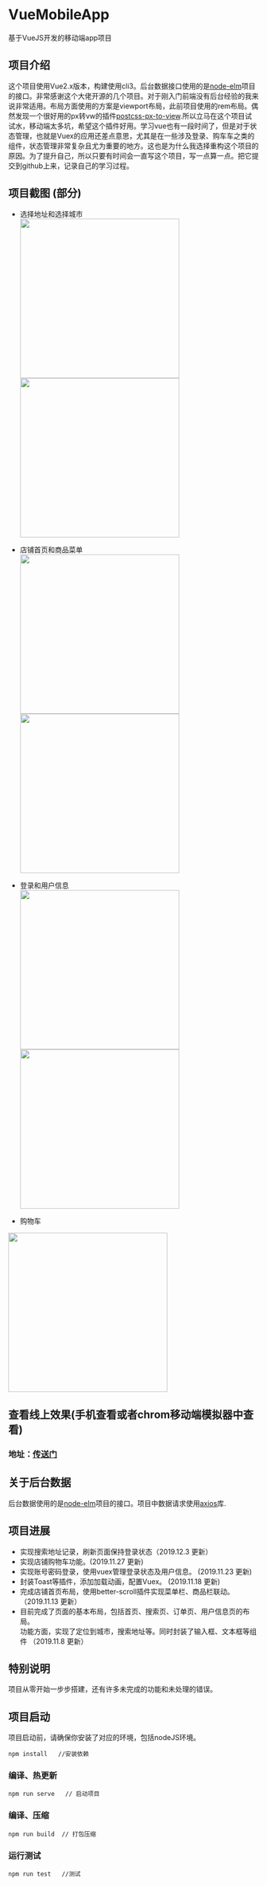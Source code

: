 # VueMobileApp
基于VueJS开发的移动端app项目

## 项目介绍  
这个项目使用Vue2.x版本，构建使用cli3。后台数据接口使用的是[node-elm](https://github.com/bailicangdu/node-elm)项目的接口。非常感谢这个大佬开源的几个项目。对于刚入门前端没有后台经验的我来说非常适用。布局方面使用的方案是viewport布局，此前项目使用的rem布局。偶然发现一个很好用的px转vw的插件[postcss-px-to-view](https://github.com/evrone/postcss-px-to-viewport).所以立马在这个项目试试水，移动端太多坑，希望这个插件好用。学习vue也有一段时间了，但是对于状态管理，也就是Vuex的应用还差点意思，尤其是在一些涉及登录、购车车之类的组件，状态管理非常复杂且尤为重要的地方。这也是为什么我选择重构这个项目的原因。为了提升自己，所以只要有时间会一直写这个项目，写一点算一点。把它提交到github上来，记录自己的学习过程。

## 项目截图 (部分)  
* 选择地址和选择城市                                        
<img  src="./screenshot/select-city.gif" width="320"/>   <img  src="./screenshot/address.gif" width="320"/>     

* 店铺首页和商品菜单  
<img  src="./screenshot/shop.gif" width="320"/>   <img  src="./screenshot/menu.gif" width="320"/>      

* 登录和用户信息     
<img  src="./screenshot/login.gif" width="320"/>   <img  src="./screenshot/profile.gif" width="320"/>   
* 购物车  
<img  src="./screenshot/cart.gif" width="320"/> 

## 查看线上效果(手机查看或者chrom移动端模拟器中查看)
 ### 地址：[传送门](https://leewayjean.github.io)  

## 关于后台数据
后台数据使用的是[node-elm](https://github.com/bailicangdu/node-elm)项目的接口。项目中数据请求使用[axios](https://github.com/axios/axios)库.  

## 项目进展  
* 实现搜索地址记录，刷新页面保持登录状态（2019.12.3 更新）
* 实现店铺购物车功能。(2019.11.27 更新)
* 实现账号密码登录，使用vuex管理登录状态及用户信息。 (2019.11.23 更新)
* 封装Toast等插件，添加加载动画，配置Vuex。 (2019.11.18 更新)
* 完成店铺首页布局，使用better-scroll插件实现菜单栏、商品栏联动。（2019.11.13 更新）
* 目前完成了页面的基本布局，包括首页、搜索页、订单页、用户信息页的布局。  
    功能方面，实现了定位到城市，搜索地址等。同时封装了输入框、文本框等组件  （2019.11.8 更新）
    

## 特别说明
项目从零开始一步步搭建，还有许多未完成的功能和未处理的错误。


## 项目启动
项目启动前，请确保你安装了对应的环境，包括nodeJS环境。  

```
npm install   //安装依赖
```

### 编译、热更新
```
npm run serve   // 启动项目
```

### 编译、压缩
```
npm run build  // 打包压缩
```

### 运行测试
```
npm run test   //测试
```

